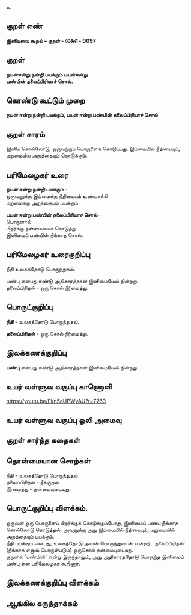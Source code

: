 உ

## குறள் எண் 

**இனியவை கூறல் – குறள் - ௦௦௯௭ - 0097**  

## குறள் 

**நயன்ஈன்று நன்றி பயக்கும் பயன்ஈன்று  
பண்பின் தலைப்பிரியாச் சொல்.** 

## கொண்டு கூட்டும் முறை

**நயன் ஈன்று நன்றி பயக்கும், பயன் ஈன்று பண்பின் தலைப்பிரியாச் சொல்**  

## குறள் சாரம் 

இனிய சொல்லோடு, ஒருவற்குப் பொருளைக் கொடுப்பது, இம்மையில் நீதியையும், மறுமையில் அறத்தையும் கொடுக்கும்.

## பரிமேலழகர் உரை

**நயன் ஈன்று நன்றி பயக்கும்** -  
ஒருவனுக்கு இம்மைக்கு நீதியையும் உண்டாக்கி  
மறுமைக்கு அறத்தையும் பயக்கும்  

**பயன் ஈன்று பண்பின் தலைப்பிரியாச் சொல்** -  
பொருளால்  
பிறர்க்கு நன்மையைக் கொடுத்து  
இனிமைப் பண்பின் நீங்காத சொல். 

## பரிமேலழகர் உரைகுறிப்பு   

நீதி உலகத்தோடு பொருந்துதல்.   

பண்பு என்பது ஈண்டு அதிகாரத்தான் இனிமைமேல் நின்றது.    
தலைப்பிரிதல் - ஒரு சொல் நீர்மைத்து.  

## பொருட்குறிப்பு 

**நீதி** - உலகத்தோடு பொருந்துதல்.  

**தலைப்பிரிதல்** - ஒரு சொல் நீர்மைத்து.  

## இலக்கணக்குறிப்பு  

**பண்பு** என்பது ஈண்டு அதிகாரத்தான் இனிமைமேல் நின்றது.   

## உயர் வள்ளுவ வகுப்பு காணொளி

https://youtu.be/Fkn5aUPWyAU?t=7763

## உயர் வள்ளுவ வகுப்பு ஒலி அமைவு 

 
## குறள் சார்ந்த கதைகள் 


## தொன்மையான சொற்கள்

நீதி - உலகத்தோடு பொருந்துதல்  
தலைப்பிரிதல் - நீங்குதல்    
நீர்மைத்து - தன்மையுடையது 

## பொருட்குறிப்பு விளக்கம்.

ஒருவன் ஒரு பொருளைப் பிறர்க்குக் கொடுக்கும்போது, இனிமைப் பண்பு நீங்காத சொல்லோடு கொடுத்தல், அவனுக்கு அது இம்மையில் நீதியையும், மறுமையில் அறத்தையும் பயக்கும்.  
நீதி பயக்கும் என்பது, உலகத்தோடு அவன் பொருந்துவான் என்றார்,
'தலைப்பிரிதல்' (நீங்காத எனும் பொருள்படும்) ஒருசொல் தன்மையுடையது.   
குறளில் 'பண்பின்' என்று இருந்தாலும், அது அதிகாரத்தோடு பொருந்த இனிமைப் பண்பு என பரிமேலழகர் கூறினார்.  

## இலக்கணக்குறிப்பு விளக்கம்


## ஆங்கில கருத்தாக்கம் 


